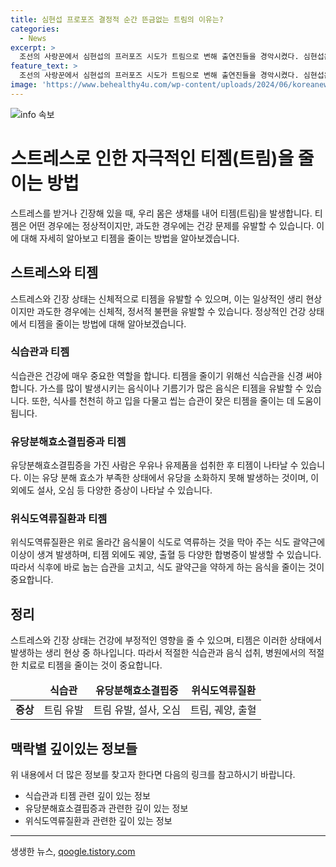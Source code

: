 ```yaml
---
title: 심현섭 프로포즈 결정적 순간 뜬금없는 트림의 이유는?
categories:
  - News
excerpt: >
  조선의 사랑꾼에서 심현섭의 프러포즈 시도가 트림으로 변해 출연진들을 경악시켰다. 심현섭은 80일 만난 여자 친구에게 요트에서 프러포즈를 하려다 갑작스러운 트림으로 실패했다. 트림은 식습관, 유당분해효소결핍증, 위식도역류질환으로 인한 것으로, 천천히 음식을 먹고, 소화를 돕는 제품을 섭취하는 등의 조치가 필요하다. 위식도역류질환의 경우 음식물의 역류로 신맛이 날 수 있으며, 식후에 누워있는 습관이나 약하게 하는 음식을 줄이는 것이 중요하다. 만약 이와 관련된 증상이 있다면 즉시 전문가의 도움을 받아야 한다.
feature_text: >
  조선의 사랑꾼에서 심현섭의 프러포즈 시도가 트림으로 변해 출연진들을 경악시켰다. 심현섭은 80일 만난 여자 친구에게 요트에서 프러포즈를 하려다 갑작스러운 트림으로 실패했다. 트림은 식습관, 유당분해효소결핍증, 위식도역류질환으로 인한 것으로, 천천히 음식을 먹고, 소화를 돕는 제품을 섭취하는 등의 조치가 필요하다. 위식도역류질환의 경우 음식물의 역류로 신맛이 날 수 있으며, 식후에 누워있는 습관이나 약하게 하는 음식을 줄이는 것이 중요하다. 만약 이와 관련된 증상이 있다면 즉시 전문가의 도움을 받아야 한다.
image: 'https://www.behealthy4u.com/wp-content/uploads/2024/06/koreanews.jpg'
---
```


<p><img src="https://www.behealthy4u.com/wp-content/uploads/2024/06/koreanews.jpg" alt="info 속보" /></p>

<h1>스트레스로 인한 자극적인 티젬(트림)을 줄이는 방법</h1>

<p data-ke-size="size16">스트레스를 받거나 긴장해 있을 때, 우리 몸은 생채를 내어 티젬(트림)을 발생합니다. 티젬은 어떤 경우에는 정상적이지만, 과도한 경우에는 건강 문제를 유발할 수 있습니다. 이에 대해 자세히 알아보고 티젬을 줄이는 방법을 알아보겠습니다.</p>

<h2>스트레스와 티젬</h2>

<p data-ke-size="size16">스트레스와 긴장 상태는 신체적으로 티젬을 유발할 수 있으며, 이는 일상적인 생리 현상이지만 과도한 경우에는 신체적, 정서적 불편을 유발할 수 있습니다. 정상적인 건강 상태에서 티젬을 줄이는 방법에 대해 알아보겠습니다.</p>

<h3>식습관과 티젬</h3>

<p data-ke-size="size16">식습관은 건강에 매우 중요한 역할을 합니다. 티젬을 줄이기 위해선 식습관을 신경 써야 합니다. 가스를 많이 발생시키는 음식이나 기름기가 많은 음식은 티젬을 유발할 수 있습니다. 또한, 식사를 천천히 하고 입을 다물고 씹는 습관이 잦은 티젬을 줄이는 데 도움이 됩니다.</p>

<h3>유당분해효소결핍증과 티젬</h3>

<p data-ke-size="size16">유당분해효소결핍증을 가진 사람은 우유나 유제품을 섭취한 후 티젬이 나타날 수 있습니다. 이는 유당 분해 효소가 부족한 상태에서 유당을 소화하지 못해 발생하는 것이며, 이 외에도 설사, 오심 등 다양한 증상이 나타날 수 있습니다.</p>

<h3>위식도역류질환과 티젬</h3>

<p data-ke-size="size16">위식도역류질환은 위로 올라간 음식물이 식도로 역류하는 것을 막아 주는 식도 괄약근에 이상이 생겨 발생하며, 티젬 외에도 궤양, 출혈 등 다양한 합병증이 발생할 수 있습니다. 따라서 식후에 바로 눕는 습관을 고치고, 식도 괄약근을 약하게 하는 음식을 줄이는 것이 중요합니다.</p>

<h2>정리</h2>

<p data-ke-size="size16">스트레스와 긴장 상태는 건강에 부정적인 영향을 줄 수 있으며, 티젬은 이러한 상태에서 발생하는 생리 현상 중 하나입니다. 따라서 적절한 식습관과 음식 섭취, 병원에서의 적절한 치료로 티젬을 줄이는 것이 중요합니다.</p>

<table>
  <thead>
    <tr>
      <td style="text-align: center; height: 17px;"><b> </b></td>
      <td style="text-align: center; height: 17px;"><b>식습관</b></td>
      <td style="text-align: center; height: 17px;"><b>유당분해효소결핍증</b></td>
      <td style="text-align: center; height: 17px;"><b>위식도역류질환</b></td>
    </tr>
  </thead>
  <tbody>
    <tr>
      <td style="text-align: center; height: 17px;"><b>증상</b></td>
      <td style="text-align: center; height: 17px;">트림 유발</td>
      <td style="text-align: center; height: 17px;">트림 유발, 설사, 오심</td>
      <td style="text-align: center; height: 17px;">트림, 궤양, 출혈</td>
    </tr>
  </tbody>
</table>

<h2>맥락별 깊이있는 정보들</h2>

<p data-ke-size="size16">위 내용에서 더 많은 정보를 찾고자 한다면 다음의 링크를 참고하시기 바랍니다.</p>

<ul>
  <li>식습관과 티젬 관련 깊이 있는 정보</li>
  <li>유당분해효소결핍증과 관련한 깊이 있는 정보</li>
  <li>위식도역류질환과 관련한 깊이 있는 정보</li>
</ul>

<hr>
생생한 뉴스, <a href="https://qoogle.tistory.com" rel="dofollow">qoogle.tistory.com</a>


